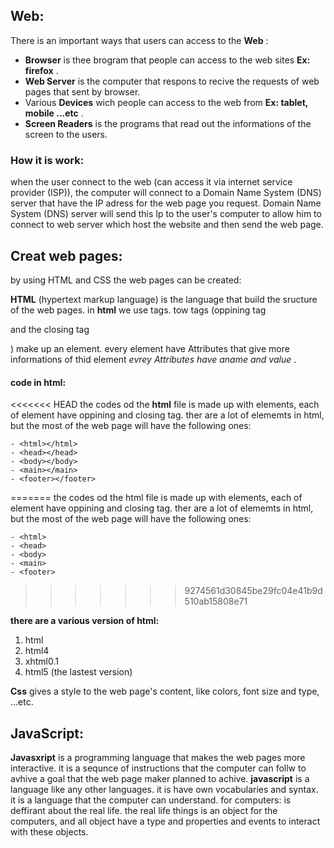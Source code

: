 ## Web:
There is an important ways that users can access to the **Web** :
- **Browser** is thee brogram that people can access to the web sites **Ex: firefox** .
- **Web Server** is the computer that respons to recive the requests of web pages that sent by browser.
- Various **Devices** wich people can access to the web from **Ex: tablet, mobile ...etc** .
- **Screen Readers** is the  programs that read out the informations of the screen to the users.
### How it is work:
when the user connect to the web (can access it via internet service provider (ISP)), the computer will connect to a Domain Name System (DNS) server that have the IP adress for the web page you request. Domain Name System (DNS) server will send this Ip to the user's computer to allow him to connect to web server which host the website and then send the web page.

## Creat web pages:
by using HTML and CSS the web pages can be created:
 
 **HTML** (hypertext markup language) is the language that build the sructure of the web pages.
 in **html** we use tags. tow tags (oppining tag<p> and the closing tag</p>) make up an element.
 every element have Attributes that give more informations of thid element _evrey Attributes have aname and value_ . 
#### code in html:
<<<<<<< HEAD
the codes od the **html** file is made up with elements, each of element have oppining and closing tag.
ther are a lot of elememts in html, but the most of the web page will have the following ones:
```
- <html></html>
- <head></head>
- <body></body>
- <main></main>
- <footer></footer>
```
=======
the codes od the html file is made up with elements, each of element have oppining and closing tag.
ther are a lot of elememts in html, but the most of the web page will have the following ones:
```
- <html>
- <head>
- <body>
- <main>
- <footer>
```
>>>>>>> 9274561d30845be29fc04e41b9d510ab15808e71
 
 **there are a various version of html:**
1. html
2. html4
3. xhtml0.1
4. html5 (the lastest version)

**Css**  gives a style to the web page's content, like colors, font size and type, ...etc.

## JavaScript:
**Javasxript** is a programming language that makes the web pages more interactive. it is a sequnce of instructions that the computer can follw to avhive a goal that the web page maker planned to achive.
**javascript** is a language like any other languages. it is have own vocabularies and syntax. it is a language that the computer can understand.
for computers: is deffirant about the real life. the real life things is an object for the computers, and all object have a type and properties and events to interact with these objects.


